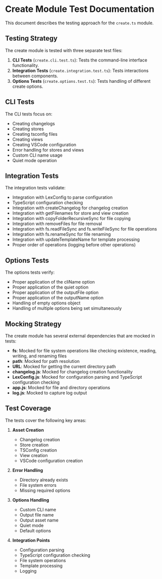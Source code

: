 # Create Module Test Documentation

This document describes the testing approach for the `create.ts` module.

## Testing Strategy

The create module is tested with three separate test files:

1. **CLI Tests** (`create.cli.test.ts`): Tests the command-line interface functionality.
2. **Integration Tests** (`create.integration.test.ts`): Tests interactions between components.
3. **Options Tests** (`create.options.test.ts`): Tests handling of different create options.

## CLI Tests

The CLI tests focus on:
- Creating changelogs
- Creating stores
- Creating tsconfig files
- Creating views
- Creating VSCode configuration
- Error handling for stores and views
- Custom CLI name usage
- Quiet mode operation

## Integration Tests

The integration tests validate:
- Integration with LexConfig to parse configuration
- TypeScript configuration checking
- Integration with createChangelog for changelog creation
- Integration with getFilenames for store and view creation
- Integration with copyFolderRecursiveSync for file copying
- Integration with removeFiles for file removal
- Integration with fs.readFileSync and fs.writeFileSync for file operations
- Integration with fs.renameSync for file renaming
- Integration with updateTemplateName for template processing
- Proper order of operations (logging before other operations)

## Options Tests

The options tests verify:
- Proper application of the cliName option
- Proper application of the quiet option
- Proper application of the outputFile option
- Proper application of the outputName option
- Handling of empty options object
- Handling of multiple options being set simultaneously

## Mocking Strategy

The create module has several external dependencies that are mocked in tests:

- **fs**: Mocked for file system operations like checking existence, reading, writing, and renaming files
- **path**: Mocked for path resolution
- **URL**: Mocked for getting the current directory path
- **changelog.js**: Mocked for changelog creation functionality
- **LexConfig.js**: Mocked for configuration parsing and TypeScript configuration checking
- **app.js**: Mocked for file and directory operations
- **log.js**: Mocked to capture log output

## Test Coverage

The tests cover the following key areas:

1. **Asset Creation**
   - Changelog creation
   - Store creation
   - TSConfig creation
   - View creation
   - VSCode configuration creation

2. **Error Handling**
   - Directory already exists
   - File system errors
   - Missing required options

3. **Options Handling**
   - Custom CLI name
   - Output file name
   - Output asset name
   - Quiet mode
   - Default options

4. **Integration Points**
   - Configuration parsing
   - TypeScript configuration checking
   - File system operations
   - Template processing
   - Logging 